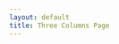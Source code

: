 ```yaml
---
layout: default
title: Three Columns Page
---
```


<div class="container">
  <div class="column">
    <!-- content for column 1 -->
  </div>

  <div class="column">
    <!-- content for column 2 -->
  </div>

  <div class="column">
    <!-- content for column 3 -->
  </div>
</div>
